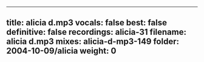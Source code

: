 
---
title: alicia d.mp3
vocals: false
best: false
definitive: false
recordings: alicia-31
filename: alicia d.mp3
mixes: alicia-d-mp3-149
folder: 2004-10-09/alicia
weight: 0
---
